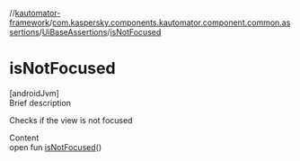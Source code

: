 //[kautomator-framework](../../index.md)/[com.kaspersky.components.kautomator.component.common.assertions](../index.md)/[UiBaseAssertions](index.md)/[isNotFocused](is-not-focused.md)



# isNotFocused  
[androidJvm]  
Brief description  


Checks if the view is not focused

  
Content  
open fun [isNotFocused](is-not-focused.md)()  



